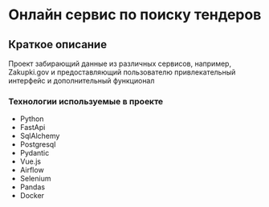 # Онлайн сервис по поиску тендеров

## Краткое описание
 Проект забирающий данные из различных сервисов, например,
 Zakupki.gov и предоставляющий пользователю привлекательный 
 интерфейс и дополнительный функционал

### Технологии используемые в проекте
- Python
- FastApi
- SqlAlchemy
- Postgresql
- Pydantic
- Vue.js
- Airflow
- Selenium
- Pandas
- Docker